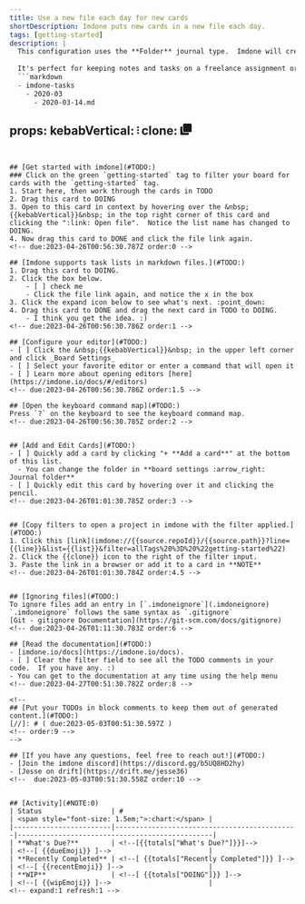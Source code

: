 ```yaml
---
title: Use a new file each day for new cards
shortDescription: Imdone puts new cards in a new file each day.
tags: [getting-started]
description: |
  This configuration uses the **Folder** journal type.  Imdone will create a new markdown file each day and every card created in imdone that day will be appended to it.  
    
  It's perfect for keeping notes and tasks on a freelance assignment or journaling.
  ```markdown
  - imdone-tasks
    - 2020-03
      - 2020-03-14.md
  ```
props:
  kebabVertical: <svg data-v-5bf4cb66="" version="1.1" width="3" height="16" viewBox="0 0 3 16" aria-hidden="true" class="octicon octicon-kebab-vertical"><path data-v-5bf4cb66="" fill-rule="evenodd" d="M0 2.5a1.5 1.5 0 1 0 3 0 1.5 1.5 0 0 0-3 0zm0 5a1.5 1.5 0 1 0 3 0 1.5 1.5 0 0 0-3 0zM1.5 14a1.5 1.5 0 1 1 0-3 1.5 1.5 0 0 1 0 3z"></path></svg>
  clone: <svg width="20px" aria-hidden="true" focusable="false" data-prefix="fa" data-icon="clone" role="img" xmlns="http://www.w3.org/2000/svg" viewBox="0 0 512 512" class="svg-inline--fa fa-clone fa-w-16"><path fill="currentColor" d="M464 0c26.51 0 48 21.49 48 48v288c0 26.51-21.49 48-48 48H176c-26.51 0-48-21.49-48-48V48c0-26.51 21.49-48 48-48h288M176 416c-44.112 0-80-35.888-80-80V128H48c-26.51 0-48 21.49-48 48v288c0 26.51 21.49 48 48 48h288c26.51 0 48-21.49 48-48v-48H176z" class=""></path></svg>
---
```


## [Get started with imdone](#TODO:)
### Click on the green `getting-started` tag to filter your board for cards with the `getting-started` tag.
1. Start here, then work through the cards in TODO
2. Drag this card to DOING
3. Open to this card in context by hovering over the &nbsp;{{kebabVertical}}&nbsp; in the top right corner of this card and clicking the ":link: Open file".  Notice the list name has changed to DOING.
4. Now drag this card to DONE and click the file link again.
<!-- due:2023-04-26T00:56:30.787Z order:0 -->

## [Imdone supports task lists in markdown files.](#TODO:)
1. Drag this card to DOING.
2. Click the box below.
    - [ ] check me
    - Click the file link again, and notice the x in the box
3. Click the expand icon below to see what's next. :point_down:
4. Drag this card to DONE and drag the next card in TODO to DOING.
    - I think you get the idea. :)
<!-- due:2023-04-26T00:56:30.786Z order:1 -->

## [Configure your editor](#TODO:)
- [ ] Click the &nbsp;{{kebabVertical}}&nbsp; in the upper left corner and click _Board Settings_
- [ ] Select your favorite editor or enter a command that will open it
- [ ] Learn more about opening editors [here](https://imdone.io/docs/#/editors)
<!-- due:2023-04-26T00:56:30.786Z order:1.5 -->

## [Open the keyboard command map](#TODO:)
Press `?` on the keyboard to see the keyboard command map.
<!-- due:2023-04-26T00:56:30.785Z order:2 -->


## [Add and Edit Cards](#TODO:)
- [ ] Quickly add a card by clicking "+ **Add a card**" at the bottom of this list.
  - You can change the folder in **board settings :arrow_right: Journal folder**
- [ ] Quickly edit this card by hovering over it and clicking the pencil.
<!-- due:2023-04-26T01:01:30.785Z order:3 -->


## [Copy filters to open a project in imdone with the filter applied.](#TODO:)
1. Click this [link](imdone://{{source.repoId}}/{{source.path}}?line={{line}}&list={{list}}&filter=allTags%20%3D%20%22getting-started%22)
2. Click the {{clone}} icon to the right of the filter input.
3. Paste the link in a browser or add it to a card in **NOTE**
<!-- due:2023-04-26T01:01:30.784Z order:4.5 -->


## [Ignoring files](#TODO:)
To ignore files add an entry in [`.imdoneignore`](.imdoneignore)
`.imdoneignore` follows the same syntax as `.gitignore`
[Git - gitignore Documentation](https://git-scm.com/docs/gitignore)
<!-- due:2023-04-26T01:11:30.783Z order:6 -->

## [Read the documentation](#TODO:)
- [imdone.io/docs](https://imdone.io/docs).
- [ ] Clear the filter field to see all the TODO comments in your code.  If you have any. :)
- You can get to the documentation at any time using the help menu
<!-- due:2023-04-27T00:51:30.782Z order:8 -->

<!-- 
## [Put your TODOs in block comments to keep them out of generated content.](#TODO:)
[//]: # ( due:2023-05-03T00:51:30.597Z )
<!-- order:9 -->
-->

## [If you have any questions, feel free to reach out!](#TODO:)
- [Join the imdone discord](https://discord.gg/b5UQ8HD2hy)
- [Jesse on drift](https://drift.me/jesse36)
<!--  due:2023-05-03T00:51:30.558Z order:10 -->


## [Activity](#NOTE:0)
| Status                 | #                                           | <span style="font-size: 1.5em;">:chart:</span> |
|------------------------|---------------------------------------------|------------------------------------------------|
| **What's Due?**        | <!--[{{totals["What's Due?"]}}]-->          | <!--[ {{dueEmoji}} ]-->                        |
| **Recently Completed** | <!--[ {{totals["Recently Completed"]}} ]--> | <!--[ {{recentEmoji}} ]-->                     |
| **WIP**                | <!--[ {{totals["DOING"]}} ]-->              | <!--[ {{wipEmoji}} ]-->                        |
<!-- expand:1 refresh:1 -->
